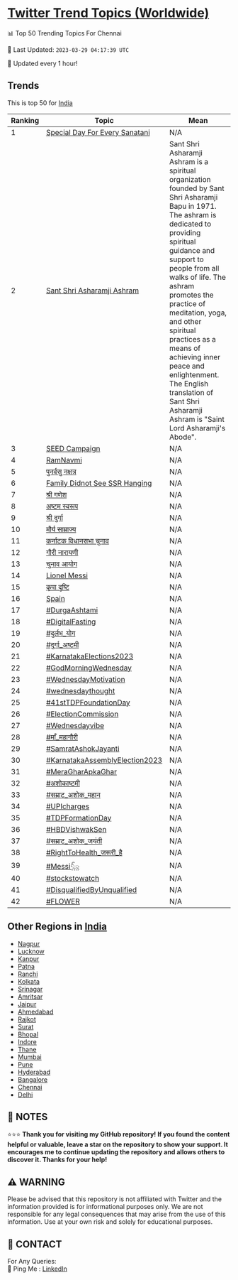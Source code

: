 [Twitter Trend Topics (Worldwide)](https://github.com/ErcinDedeoglu/Twitter-Trend-Topics)
==========


📊 Top 50 Trending Topics For Chennai

📆 Last Updated: `2023-03-29 04:17:39 UTC`

🔧 Updated every 1 hour!


## Trends

This is top 50 for [India](</India>)

| Ranking | Topic | Mean |
| ------- | ------------ | ------------ |
| 1 | [Special Day For Every Sanatani](http://twitter.com/search?q=Special+Day+For+Every+Sanatani) | N/A |
| 2 | [Sant Shri Asharamji Ashram](http://twitter.com/search?q=Sant+Shri+Asharamji+Ashram) | Sant Shri Asharamji Ashram is a spiritual organization founded by Sant Shri Asharamji Bapu in 1971. The ashram is dedicated to providing spiritual guidance and support to people from all walks of life. The ashram promotes the practice of meditation, yoga, and other spiritual practices as a means of achieving inner peace and enlightenment. The English translation of Sant Shri Asharamji Ashram is "Saint Lord Asharamji's Abode". |
| 3 | [SEED Campaign](http://twitter.com/search?q=SEED+Campaign) | N/A |
| 4 | [RamNavmi](http://twitter.com/search?q=RamNavmi) | N/A |
| 5 | [पुनर्वसु नक्षत्र](http://twitter.com/search?q=%e0%a4%aa%e0%a5%81%e0%a4%a8%e0%a4%b0%e0%a5%8d%e0%a4%b5%e0%a4%b8%e0%a5%81+%e0%a4%a8%e0%a4%95%e0%a5%8d%e0%a4%b7%e0%a4%a4%e0%a5%8d%e0%a4%b0) | N/A |
| 6 | [Family Didnot See SSR Hanging](http://twitter.com/search?q=Family+Didnot+See+SSR+Hanging) | N/A |
| 7 | [श्री गणेश](http://twitter.com/search?q=%e0%a4%b6%e0%a5%8d%e0%a4%b0%e0%a5%80+%e0%a4%97%e0%a4%a3%e0%a5%87%e0%a4%b6) | N/A |
| 8 | [अष्टम स्वरूप](http://twitter.com/search?q=%e0%a4%85%e0%a4%b7%e0%a5%8d%e0%a4%9f%e0%a4%ae+%e0%a4%b8%e0%a5%8d%e0%a4%b5%e0%a4%b0%e0%a5%82%e0%a4%aa) | N/A |
| 9 | [श्री दुर्गा](http://twitter.com/search?q=%e0%a4%b6%e0%a5%8d%e0%a4%b0%e0%a5%80+%e0%a4%a6%e0%a5%81%e0%a4%b0%e0%a5%8d%e0%a4%97%e0%a4%be) | N/A |
| 10 | [मौर्य साम्राज्य](http://twitter.com/search?q=%e0%a4%ae%e0%a5%8c%e0%a4%b0%e0%a5%8d%e0%a4%af+%e0%a4%b8%e0%a4%be%e0%a4%ae%e0%a5%8d%e0%a4%b0%e0%a4%be%e0%a4%9c%e0%a5%8d%e0%a4%af) | N/A |
| 11 | [कर्नाटक विधानसभा चुनाव](http://twitter.com/search?q=%e0%a4%95%e0%a4%b0%e0%a5%8d%e0%a4%a8%e0%a4%be%e0%a4%9f%e0%a4%95+%e0%a4%b5%e0%a4%bf%e0%a4%a7%e0%a4%be%e0%a4%a8%e0%a4%b8%e0%a4%ad%e0%a4%be+%e0%a4%9a%e0%a5%81%e0%a4%a8%e0%a4%be%e0%a4%b5) | N/A |
| 12 | [गौरी नारायणी](http://twitter.com/search?q=%e0%a4%97%e0%a5%8c%e0%a4%b0%e0%a5%80+%e0%a4%a8%e0%a4%be%e0%a4%b0%e0%a4%be%e0%a4%af%e0%a4%a3%e0%a5%80) | N/A |
| 13 | [चुनाव आयोग](http://twitter.com/search?q=%e0%a4%9a%e0%a5%81%e0%a4%a8%e0%a4%be%e0%a4%b5+%e0%a4%86%e0%a4%af%e0%a5%8b%e0%a4%97) | N/A |
| 14 | [Lionel Messi](http://twitter.com/search?q=Lionel+Messi) | N/A |
| 15 | [कृपा दृष्टि](http://twitter.com/search?q=%e0%a4%95%e0%a5%83%e0%a4%aa%e0%a4%be+%e0%a4%a6%e0%a5%83%e0%a4%b7%e0%a5%8d%e0%a4%9f%e0%a4%bf) | N/A |
| 16 | [Spain](http://twitter.com/search?q=Spain) | N/A |
| 17 | [#DurgaAshtami](http://twitter.com/search?q=%23DurgaAshtami) | N/A |
| 18 | [#DigitalFasting](http://twitter.com/search?q=%23DigitalFasting) | N/A |
| 19 | [#दुर्लभ_योग](http://twitter.com/search?q=%23%e0%a4%a6%e0%a5%81%e0%a4%b0%e0%a5%8d%e0%a4%b2%e0%a4%ad_%e0%a4%af%e0%a5%8b%e0%a4%97) | N/A |
| 20 | [#दुर्गा_अष्टमी](http://twitter.com/search?q=%23%e0%a4%a6%e0%a5%81%e0%a4%b0%e0%a5%8d%e0%a4%97%e0%a4%be_%e0%a4%85%e0%a4%b7%e0%a5%8d%e0%a4%9f%e0%a4%ae%e0%a5%80) | N/A |
| 21 | [#KarnatakaElections2023](http://twitter.com/search?q=%23KarnatakaElections2023) | N/A |
| 22 | [#GodMorningWednesday](http://twitter.com/search?q=%23GodMorningWednesday) | N/A |
| 23 | [#WednesdayMotivation](http://twitter.com/search?q=%23WednesdayMotivation) | N/A |
| 24 | [#wednesdaythought](http://twitter.com/search?q=%23wednesdaythought) | N/A |
| 25 | [#41stTDPFoundationDay](http://twitter.com/search?q=%2341stTDPFoundationDay) | N/A |
| 26 | [#ElectionCommission](http://twitter.com/search?q=%23ElectionCommission) | N/A |
| 27 | [#Wednesdayvibe](http://twitter.com/search?q=%23Wednesdayvibe) | N/A |
| 28 | [#माँ_महागौरी](http://twitter.com/search?q=%23%e0%a4%ae%e0%a4%be%e0%a4%81_%e0%a4%ae%e0%a4%b9%e0%a4%be%e0%a4%97%e0%a5%8c%e0%a4%b0%e0%a5%80) | N/A |
| 29 | [#SamratAshokJayanti](http://twitter.com/search?q=%23SamratAshokJayanti) | N/A |
| 30 | [#KarnatakaAssemblyElection2023](http://twitter.com/search?q=%23KarnatakaAssemblyElection2023) | N/A |
| 31 | [#MeraGharApkaGhar](http://twitter.com/search?q=%23MeraGharApkaGhar) | N/A |
| 32 | [#अशोकाष्टमी](http://twitter.com/search?q=%23%e0%a4%85%e0%a4%b6%e0%a5%8b%e0%a4%95%e0%a4%be%e0%a4%b7%e0%a5%8d%e0%a4%9f%e0%a4%ae%e0%a5%80) | N/A |
| 33 | [#सम्राट_अशोक_महान](http://twitter.com/search?q=%23%e0%a4%b8%e0%a4%ae%e0%a5%8d%e0%a4%b0%e0%a4%be%e0%a4%9f_%e0%a4%85%e0%a4%b6%e0%a5%8b%e0%a4%95_%e0%a4%ae%e0%a4%b9%e0%a4%be%e0%a4%a8) | N/A |
| 34 | [#UPIcharges](http://twitter.com/search?q=%23UPIcharges) | N/A |
| 35 | [#TDPFormationDay](http://twitter.com/search?q=%23TDPFormationDay) | N/A |
| 36 | [#HBDVishwakSen](http://twitter.com/search?q=%23HBDVishwakSen) | N/A |
| 37 | [#सम्राट_अशोक_जयंती](http://twitter.com/search?q=%23%e0%a4%b8%e0%a4%ae%e0%a5%8d%e0%a4%b0%e0%a4%be%e0%a4%9f_%e0%a4%85%e0%a4%b6%e0%a5%8b%e0%a4%95_%e0%a4%9c%e0%a4%af%e0%a4%82%e0%a4%a4%e0%a5%80) | N/A |
| 38 | [#RightToHealth_जरूरी_है](http://twitter.com/search?q=%23RightToHealth_%e0%a4%9c%e0%a4%b0%e0%a5%82%e0%a4%b0%e0%a5%80_%e0%a4%b9%e0%a5%88) | N/A |
| 39 | [#Messi𓃵](http://twitter.com/search?q=%23Messi%f0%93%83%b5) | N/A |
| 40 | [#stockstowatch](http://twitter.com/search?q=%23stockstowatch) | N/A |
| 41 | [#DisqualifiedByUnqualified](http://twitter.com/search?q=%23DisqualifiedByUnqualified) | N/A |
| 42 | [#FLOWER](http://twitter.com/search?q=%23FLOWER) | N/A |



## Other Regions in [India](</India>)

* [Nagpur](</India/Nagpur.md>)
* [Lucknow](</India/Lucknow.md>)
* [Kanpur](</India/Kanpur.md>)
* [Patna](</India/Patna.md>)
* [Ranchi](</India/Ranchi.md>)
* [Kolkata](</India/Kolkata.md>)
* [Srinagar](</India/Srinagar.md>)
* [Amritsar](</India/Amritsar.md>)
* [Jaipur](</India/Jaipur.md>)
* [Ahmedabad](</India/Ahmedabad.md>)
* [Rajkot](</India/Rajkot.md>)
* [Surat](</India/Surat.md>)
* [Bhopal](</India/Bhopal.md>)
* [Indore](</India/Indore.md>)
* [Thane](</India/Thane.md>)
* [Mumbai](</India/Mumbai.md>)
* [Pune](</India/Pune.md>)
* [Hyderabad](</India/Hyderabad.md>)
* [Bangalore](</India/Bangalore.md>)
* [Chennai](</India/Chennai.md>)
* [Delhi](</India/Delhi.md>)



## 📝 NOTES

⭐⭐⭐ **Thank you for visiting my GitHub repository! If you found the content helpful or valuable, leave a star on the repository to show your support. It encourages me to continue updating the repository and allows others to discover it. Thanks for your help!**


## ⚠️ WARNING

Please be advised that this repository is not affiliated with Twitter and the information provided is for informational purposes only. We are not responsible for any legal consequences that may arise from the use of this information. Use at your own risk and solely for educational purposes.


## 📨 CONTACT

 For Any Queries:  
            🏓 Ping Me : [LinkedIn](https://www.linkedin.com/in/ercindedeoglu/)
